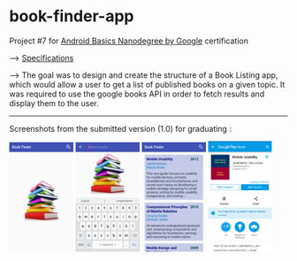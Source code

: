 # book-finder-app

Project #7 for [Android Basics Nanodegree by Google](https://www.udacity.com/course/android-basics-nanodegree-by-google--nd803)
certification

--> [Specifications](documentation/udacity-abn-book-finder-app-specifications.pdf)

--> The goal was to design and create the structure of a Book Listing app, which would allow a user to get a list of published books on a given topic. It was required to use the google books API in order to fetch results and display them to the user.

---
Screenshots from the submitted version (1.0) for graduating :

<img src ="documentation/screenshots/udacity-abn-book-finder-app-v1.0-ss1.png?raw=true" width="23%"></img>
<img src ="documentation/screenshots/udacity-abn-book-finder-app-v1.0-ss2.png?raw=true" width="23%"></img>
<img src ="documentation/screenshots/udacity-abn-book-finder-app-v1.0-ss3.png?raw=true" width="23%"></img>
<img src ="documentation/screenshots/udacity-abn-book-finder-app-v1.0-ss4.png?raw=true" width="23%"></img>
